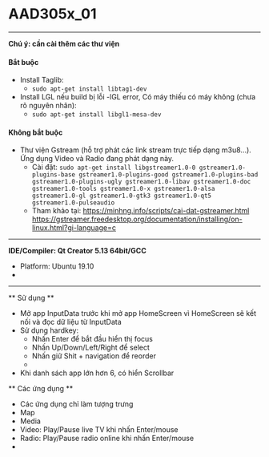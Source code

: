 # AAD305x_01
***
**Chú ý: cần cài thêm các thư viện**
#### Bắt buộc
* Install Taglib: 
  - `sudo apt-get install libtag1-dev` 
* Install LGL nếu build bị lỗi -lGL error, Có máy thiếu có máy không (chưa rõ nguyên nhân):
  - `sudo apt-get install libgl1-mesa-dev`

#### Không bắt buộc 
* Thư viện Gstream (hỗ trợ phát các link stream trực tiếp dạng m3u8...). Ứng dụng Video và Radio đang phát dạng này.
  - Cài đặt: `sudo apt-get install libgstreamer1.0-0 gstreamer1.0-plugins-base gstreamer1.0-plugins-good gstreamer1.0-plugins-bad gstreamer1.0-plugins-ugly gstreamer1.0-libav gstreamer1.0-doc gstreamer1.0-tools gstreamer1.0-x gstreamer1.0-alsa gstreamer1.0-gl gstreamer1.0-gtk3 gstreamer1.0-qt5 gstreamer1.0-pulseaudio`
  - Tham khảo tại: https://minhng.info/scripts/cai-dat-gstreamer.html	
   https://gstreamer.freedesktop.org/documentation/installing/on-linux.html?gi-language=c

***
**IDE/Compiler: Qt Creator 5.13 64bit/GCC**
* Platform: Ubuntu 19.10
*

***
** Sử dụng **
* Mở app InputData trước khi mở app HomeScreen vì HomeScreen sẽ kết nối và đọc dữ liệu từ InputData
* Sử dụng hardkey:
  - Nhấn Enter để bắt đầu hiển thị focus
  - Nhấn Up/Down/Left/Right để select
  - Nhấn giữ Shit + navigation để reorder
  -
* Khi danh sách app lớn hơn 6, có hiển Scrollbar

** Các ứng dụng **
* Các ứng dụng chỉ làm tượng trưng
* Map
* Media
* Video: Play/Pause live TV khi nhấn Enter/mouse
* Radio: Play/Pause radio online khi nhấn Enter/mouse
*
